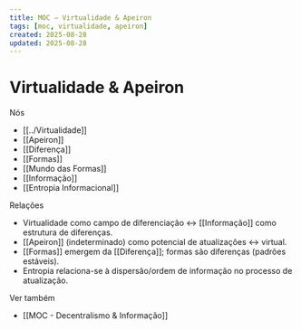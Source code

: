 ```yaml
---
title: MOC — Virtualidade & Apeiron
tags: [moc, virtualidade, apeiron]
created: 2025-08-28
updated: 2025-08-28
---
```


# Virtualidade & Apeiron

Nós
- [[../Virtualidade]]
- [[Apeiron]]
- [[Diferença]]
- [[Formas]]
- [[Mundo das Formas]]
- [[Informação]]
- [[Entropia Informacional]]

Relações
- Virtualidade como campo de diferenciação ↔ [[Informação]] como estrutura de diferenças.
- [[Apeiron]] (indeterminado) como potencial de atualizações ↔ virtual.
- [[Formas]] emergem da [[Diferença]]; formas são diferenças (padrões estáveis).
- Entropia relaciona-se à dispersão/ordem de informação no processo de atualização.

Ver também
- [[MOC - Decentralismo & Informação]]

